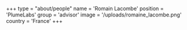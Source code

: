 +++
type = "about/people"
name = 'Romain Lacombe'
position = 'PlumeLabs'
group = 'advisor'
image = '/uploads/romaine_lacombe.png'
country = 'France'
+++
